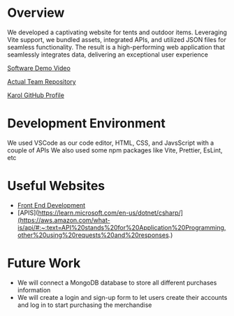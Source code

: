 # Overview

We developed a captivating website for tents and outdoor items. Leveraging Vite support, we bundled assets, integrated APIs, and utilized JSON files for seamless functionality. The result is a high-performing web application that seamlessly integrates data, delivering an exceptional user experience

[Software Demo Video](https://www.youtube.com/watch?v=dGqy5TSDb40)

[Actual Team Repository](https://github.com/bykarol/wdd330-Team4)

[Karol GitHub Profile](https://github.com/bykarol)

# Development Environment

We used VSCode as our code editor, HTML, CSS, and JavsScript with a couple of APIs
We also used some npm packages like Vite, Prettier, EsLint, etc

# Useful Websites

- [Front End Development](https://www.coursera.org/articles/front-end-developer)
- [APIS](https://learn.microsoft.com/en-us/dotnet/csharp/](https://aws.amazon.com/what-is/api/#:~:text=API%20stands%20for%20Application%20Programming,other%20using%20requests%20and%20responses.)

# Future Work

- We will connect a MongoDB database to store all different purchases information
- We will create a login and sign-up form to let users create their accounts and log in to start purchasing the merchandise

